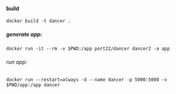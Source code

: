 #### build

```
docker build -t dancer .
```

##### generate app:

```
docker run -it --rm -v $PWD:/app port22/dancer dancer2 -a app
```

###### run app:

```
docker run --restart=always -d --name dancer -p 5000:5000 -v $PWD/app:/app dancer
```
